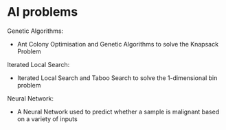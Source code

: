 # AI problems

Genetic Algorithms: 
 - Ant Colony Optimisation and Genetic Algorithms to solve the Knapsack Problem

Iterated Local Search: 
- Iterated Local Search and Taboo Search to solve the 1-dimensional bin problem

Neural Network: 
- A Neural Network used to predict whether a sample is malignant based on a variety of inputs
